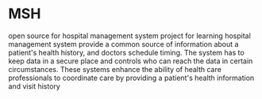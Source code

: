 # MSH
 open source for hospital management system project for learning
hospital management system provide a common source of information about a patient's health history, and doctors schedule timing. The system has to keep data in a secure place and controls who can reach the data in certain circumstances. These systems enhance the ability of health care professionals to coordinate care by providing a patient's health information and visit history
